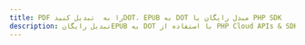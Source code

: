 ---title: PDF را به  تبدیل کنیدDOT، EPUB به DOT مبدل رایگان یا PHP SDKdescription: تبدیل رایگانEPUB به DOT با استفاده از PHP Cloud APIs & SDK همچنین اسناد PDF را در Cloud ایجاد، ویرایش و رندر کنید.---